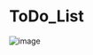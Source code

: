 # ToDo_List

![image](https://user-images.githubusercontent.com/64013862/178701233-f1e72bc6-8eb2-4dbf-840c-5842e4d32658.png)
